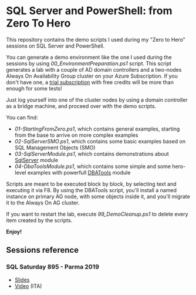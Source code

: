 # SQL Server and PowerShell: from Zero To Hero

This repository contains the demo scripts I used during my "Zero to Hero" sessions on SQL Server and PowerShell.

You can generate a demo environment like the one I used during the sessions by using *00_EnvironmentPreparation.ps1* script.
This script generates a lab with a couple of AD domain controllers and a two-nodes Always On Availability Group cluster on your Azure Subscription. 
If you don't have one, a [trial subscription](https://azure.microsoft.com/en-us/free/) with free credits will be more than enough for some tests!

Just log yourself into one of the cluster nodes by using a domain controller as a bridge machine, and proceed over with the demo scripts.

You can find:
- *01-StartingFromZero.ps1*, which contains general examples, starting from the base to arrive on more complex examples
- *02-SqlServerSMO.ps1*, which contains some basic examples based on SQL Management Objects (SMO)
- *03-SqlServerModule.ps1*, which contains demonstrations about [SqlServer](https://docs.microsoft.com/en-us/powershell/module/sqlserver/?view=sqlserver-ps) module
- *04-DbaToolsModule.ps1*, which contains some simple and some hero-level examples with powerfull [DBATools](https://dbatools.io) module

Scripts are meant to be executed block by block, by selecting text and executing it via F8.
By using the DBATools script, you'll install a named instance on primary AG node, with some objects inside it, and you'll migrate it to the Always On AG cluster.

If you want to restart the lab, execute *99_DemoCleanup.ps1* to delete every item created by the scripts.

**Enjoy!**

## Sessions reference
### SQL Saturday 895 - Parma 2019
- [Slides](https://www.slideshare.net/MarcoObinu/sql-saturday-895-sql-server-e-powershell-from-zero-to-hero)
- [Video](https://youtu.be/yR3TfZfzHss) (ITA)

